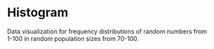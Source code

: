 # Histogram  

Data visualization for frequency distributions of random numbers from  
1-100 in random population sizes from 70-100.
